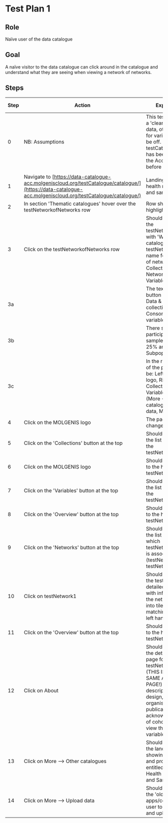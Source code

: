 # Test Plan 1

## Role

Naïve user of the data catalogue

## Goal

A naïve visitor to the data catalogue can click around in the catalogue and
understand what they are seeing when viewing a network of networks.

## Steps

| Step | Action | Expected result | Github bug/issue | Playwright test |
| -----| -------| ----------------| -----------------| ----------------|
| 0 | NB: Assumptions | This test plan assumes a 'clean' set of test data, otherwise counts for variables etc. might be off. Ensure that the testCatalogue schema has been uploaded into the Acceptance server before you start testing. | | |
| | | | | |
| 1 | Navigate to [https://data-catalogue-acc.molgeniscloud.org/testCatalogue/catalogue/](https://data-catalogue-acc.molgeniscloud.org/testCatalogue/catalogue/) | Landing page: European health research data and sample catalogue| | true |
| 2 | In section 'Thematic catalogues' hover over the testNetworkofNetworks row | Row should be highlighted | | true |
| 3 | Click on the testNetworkofNetworks row | Should be directed to the testNetworkofNetworks with 'Welcome to the catalogue of testNetworkofNetworks: name for test network of networks [etc]', and Collections (8), Networks (2) and Variables (7) buttons | | true |
| 3a | | The text under each button is as follows: Data & sample collections, Networks & Consortia, Harmonised variables | | |
| 3b | | There should be 3,700 participants, 498 samples, Longitudinal 25% and 3 Subpopulations given.| | true |
| 3c | | In the ribbon at the top of the page there should be: Left: MOLGENIS logo, Right: (L-R) Collections, Networks, Variables, About, More  (More --> Other catalogues, Upload data, Manuals)  | | true |
| 4 | Click on the MOLGENIS logo | The page doesn't change | | true |
| 5 | Click on the 'Collections' button at the top | Should be directed to the list of collections for the testNetworkofNetworks | | true |
| 6 | Click on the MOLGENIS logo | Should be directed back to the home page for testNetworkofNetworks | | true |
| 7 | Click on the 'Variables' button at the top | Should be directed to the list of variables for the testNetworkofNetworks | | true |
| 8 | Click on the 'Overview' button at the top |Should be directed back to the home page for testNetworkofNetworks | | true |
| 9 | Click on the 'Networks' button at the top | Should be directed to the list of networks with which testNetworkofNetworks is associated (testNetwork1, testNetwork2) | | true |
| 10 | Click on testNetwork1 | Should be directed to the testNetwork1 detailed network page with information about the network organised into tiles with a matching menu on the left hand side | | true |
| 11 | Click on the 'Overview' button at the top | Should be directed back to the home page for testNetworkofNetworks | | true |
| 12 | Click on About | Should be directed to the detailed network page for testNetworkofNetworks (THIS IS NOT THE SAME AS THE HOME PAGE!) with website, description, general design, population, organisations, publications, funding & acknowledgements, list of cohorts and link to view the network's variables | | true |
| 13 | Click on More --> Other catalogues | Should be directed to the landing page showing all thematic and project catalogues, entitled "European Health Research Data and Sample Catalogue" | | true |
| 14 | Click on More --> Upload data | Should be directed to the 'old' interface apps/central for the user to be able to sign in and upload data | | |

